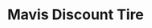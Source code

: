 ---
title: "Mavis Discount Tire"
url: /maple-shade/mavis-discount-tire-collins-road/
shop: car repair
---